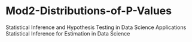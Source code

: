 # Mod2-Distributions-of-P-Values
Statistical Inference and Hypothesis Testing in Data Science Applications
Statistical Inference for Estimation in Data Science

